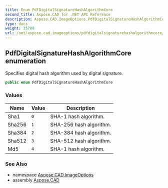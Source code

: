```yaml
---
title: Enum PdfDigitalSignatureHashAlgorithmCore
second_title: Aspose.CAD for .NET API Reference
description: Aspose.CAD.ImageOptions.PdfDigitalSignatureHashAlgorithmCore enum. Specifies digital hash algorithm used by digital signature
type: docs
weight: 35700
url: /net/aspose.cad.imageoptions/pdfdigitalsignaturehashalgorithmcore/
---
```

## PdfDigitalSignatureHashAlgorithmCore enumeration

Specifies digital hash algorithm used by digital signature.

```csharp
public enum PdfDigitalSignatureHashAlgorithmCore
```

### Values

| Name | Value | Description |
| --- | --- | --- |
| Sha1 | `0` | SHA-1 hash algorithm. |
| Sha256 | `1` | SHA-256 hash algorithm. |
| Sha384 | `2` | SHA-384 hash algorithm. |
| Sha512 | `3` | SHA-512 hash algorithm. |
| Md5 | `4` | SHA-1 hash algorithm. |

### See Also

* namespace [Aspose.CAD.ImageOptions](../../aspose.cad.imageoptions/)
* assembly [Aspose.CAD](../../)


